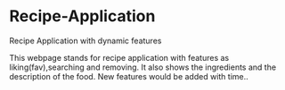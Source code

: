 # Recipe-Application
Recipe Application with dynamic features

This webpage stands for recipe application with features as liking(fav),searching and removing.
It also shows the ingredients and the description of the food.
New features would be added with time..

